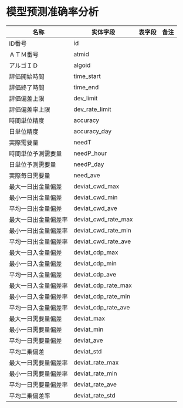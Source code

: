 # 模型预测准确率分析

|        名称        |      实体字段      | 表字段 | 备注|
|--------------------|--------------------|--------|-----|
|ID番号              |id                  |||
|ＡＴＭ番号          |atmid               |||
|アルゴＩＤ          |algoid              |||
|評価開始時間        |time_start          |||
|評価終了時間        |time_end            |||
|評価偏差上限        |dev_limit           |||
|評価偏差率上限      |dev_rate_limit      |||
|時間単位精度        |accuracy            |||
|日単位精度          |accuracy_day        |||
|実際需要量          |needT               |||
|時間単位予測需要量  |needP_hour          |||
|日単位予測需要量    |needP_day           |||
|実際毎日需要量      |need_ave            |||
|最大一日出金量偏差  |deviat_cwd_max      |||
|最小一日出金量偏差  |deviat_cwd_min      |||
|平均一日出金量偏差  |deviat_cwd_ave      |||
|最大一日出金量偏差率|deviat_cwd_rate_max |||
|最小一日出金量偏差率|deviat_cwd_rate_min |||
|平均一日出金量偏差率|deviat_cwd_rate_ave |||
|最大一日入金量偏差  |deviat_cdp_max      |||
|最小一日入金量偏差  |deviat_cdp_min      |||
|平均一日入金量偏差  |deviat_cdp_ave      |||
|最大一日入金量偏差率|deviat_cdp_rate_max |||
|最小一日入金量偏差率|deviat_cdp_rate_min |||
|平均一日入金量偏差率|deviat_cdp_rate_ave |||
|最大一日需要量偏差  |deviat_max          |||
|最小一日需要量偏差  |deviat_min          |||
|平均一日需要量偏差  |deviat_ave          |||
|平均二乗偏差        |deviat_std          |||
|最大一日需要量偏差率|deviat_rate_max     |||
|最小一日需要量偏差率|deviat_rate_min     |||
|平均一日需要量偏差率|deviat_rate_ave     |||
|平均二乗偏差率      |deviat_rate_std     |||
